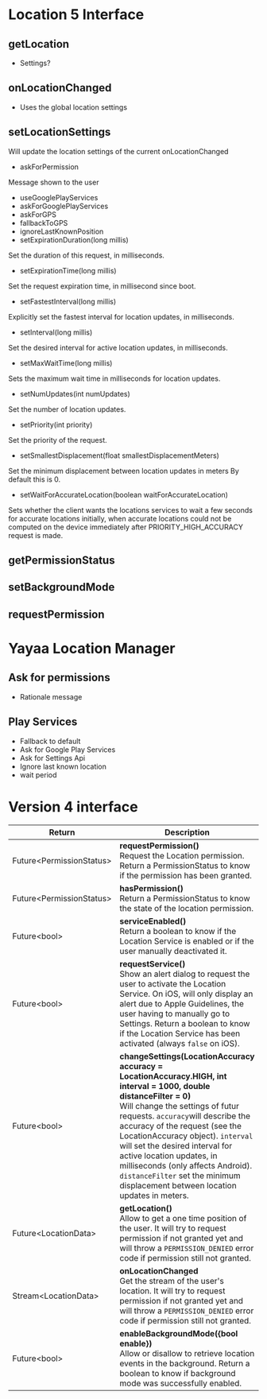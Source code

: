 # Location 5 Interface

## getLocation

- Settings?

## onLocationChanged

- Uses the global location settings

## setLocationSettings

Will update the location settings of the current onLocationChanged

- askForPermission

Message shown to the user

- useGooglePlayServices
- askForGooglePlayServices
- askForGPS
- fallbackToGPS
- ignoreLastKnownPosition
- setExpirationDuration(long millis)

Set the duration of this request, in milliseconds.

- setExpirationTime(long millis)

Set the request expiration time, in millisecond since boot.

- setFastestInterval(long millis)

Explicitly set the fastest interval for location updates, in milliseconds.

- setInterval(long millis)

Set the desired interval for active location updates, in milliseconds.

- setMaxWaitTime(long millis)

Sets the maximum wait time in milliseconds for location updates.

- setNumUpdates(int numUpdates)

Set the number of location updates.

- setPriority(int priority)

Set the priority of the request.

- setSmallestDisplacement(float smallestDisplacementMeters)

Set the minimum displacement between location updates in meters
By default this is 0.

- setWaitForAccurateLocation(boolean waitForAccurateLocation)

Sets whether the client wants the locations services to wait a few seconds for accurate locations initially, when accurate locations could not be computed on the device immediately after PRIORITY_HIGH_ACCURACY request is made.

## getPermissionStatus

## setBackgroundMode

## requestPermission

# Yayaa Location Manager

## Ask for permissions

- Rationale message

## Play Services

- Fallback to default
- Ask for Google Play Services
- Ask for Settings Api
- Ignore last known location
- wait period

# Version 4 interface

| Return                    | Description                                                                                                                                                                                                                                                                                                                                                                                                                                                  |
| ------------------------- | ------------------------------------------------------------------------------------------------------------------------------------------------------------------------------------------------------------------------------------------------------------------------------------------------------------------------------------------------------------------------------------------------------------------------------------------------------------ |
| Future\<PermissionStatus> | **requestPermission()** <br>Request the Location permission. Return a PermissionStatus to know if the permission has been granted.                                                                                                                                                                                                                                                                                                                           |
| Future\<PermissionStatus> | **hasPermission()** <br>Return a PermissionStatus to know the state of the location permission.                                                                                                                                                                                                                                                                                                                                                              |
| Future\<bool>             | **serviceEnabled()** <br>Return a boolean to know if the Location Service is enabled or if the user manually deactivated it.                                                                                                                                                                                                                                                                                                                                 |
| Future\<bool>             | **requestService()** <br>Show an alert dialog to request the user to activate the Location Service. On iOS, will only display an alert due to Apple Guidelines, the user having to manually go to Settings. Return a boolean to know if the Location Service has been activated (always `false` on iOS).                                                                                                                                                     |
| Future\<bool>             | **changeSettings(LocationAccuracy accuracy = LocationAccuracy.HIGH, int interval = 1000, double distanceFilter = 0)** <br>Will change the settings of futur requests. `accuracy`will describe the accuracy of the request (see the LocationAccuracy object). `interval` will set the desired interval for active location updates, in milliseconds (only affects Android). `distanceFilter` set the minimum displacement between location updates in meters. |
| Future\<LocationData>     | **getLocation()** <br>Allow to get a one time position of the user. It will try to request permission if not granted yet and will throw a `PERMISSION_DENIED` error code if permission still not granted.                                                                                                                                                                                                                                                    |
| Stream\<LocationData>     | **onLocationChanged** <br>Get the stream of the user's location. It will try to request permission if not granted yet and will throw a `PERMISSION_DENIED` error code if permission still not granted.                                                                                                                                                                                                                                                       |
| Future\<bool>             | **enableBackgroundMode({bool enable})** <br>Allow or disallow to retrieve location events in the background. Return a boolean to know if background mode was successfully enabled.                                                                                                                                                                                                                                                                           |
